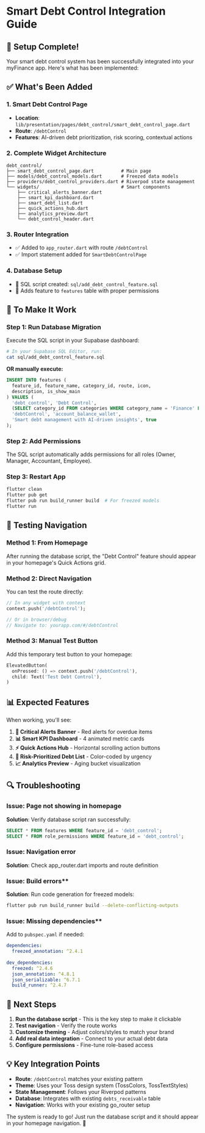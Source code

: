 # Smart Debt Control Integration Guide

## 🚀 **Setup Complete!**

Your smart debt control system has been successfully integrated into your myFinance app. Here's what has been implemented:

## ✅ **What's Been Added**

### 1. **Smart Debt Control Page**
- **Location**: `lib/presentation/pages/debt_control/smart_debt_control_page.dart`
- **Route**: `/debtControl` 
- **Features**: AI-driven debt prioritization, risk scoring, contextual actions

### 2. **Complete Widget Architecture**
```
debt_control/
├── smart_debt_control_page.dart          # Main page
├── models/debt_control_models.dart       # Freezed data models  
├── providers/debt_control_providers.dart # Riverpod state management
└── widgets/                              # Smart components
    ├── critical_alerts_banner.dart       
    ├── smart_kpi_dashboard.dart          
    ├── smart_debt_list.dart              
    ├── quick_actions_hub.dart            
    ├── analytics_preview.dart            
    └── debt_control_header.dart          
```

### 3. **Router Integration**
- ✅ Added to `app_router.dart` with route `/debtControl`
- ✅ Import statement added for `SmartDebtControlPage`

### 4. **Database Setup**
- 📄 SQL script created: `sql/add_debt_control_feature.sql`
- 🎯 Adds feature to `features` table with proper permissions

## 🔧 **To Make It Work**

### **Step 1: Run Database Migration**
Execute the SQL script in your Supabase dashboard:

```bash
# In your Supabase SQL Editor, run:
cat sql/add_debt_control_feature.sql
```

**OR manually execute:**
```sql
INSERT INTO features (
  feature_id, feature_name, category_id, route, icon, 
  description, is_show_main
) VALUES (
  'debt_control', 'Debt Control', 
  (SELECT category_id FROM categories WHERE category_name = 'Finance' LIMIT 1),
  'debtControl', 'account_balance_wallet',
  'Smart debt management with AI-driven insights', true
);
```

### **Step 2: Add Permissions**
The SQL script automatically adds permissions for all roles (Owner, Manager, Accountant, Employee).

### **Step 3: Restart App**
```bash
flutter clean
flutter pub get
flutter pub run build_runner build  # For freezed models
flutter run
```

## 🧪 **Testing Navigation**

### **Method 1: From Homepage**
After running the database script, the "Debt Control" feature should appear in your homepage's Quick Actions grid.

### **Method 2: Direct Navigation**  
You can test the route directly:
```dart
// In any widget with context
context.push('/debtControl');

// Or in browser/debug
// Navigate to: yourapp.com/#/debtControl
```

### **Method 3: Manual Test Button**
Add this temporary test button to your homepage:

```dart
ElevatedButton(
  onPressed: () => context.push('/debtControl'),
  child: Text('Test Debt Control'),
)
```

## 📊 **Expected Features**

When working, you'll see:

1. **🚨 Critical Alerts Banner** - Red alerts for overdue items
2. **📊 Smart KPI Dashboard** - 4 animated metric cards  
3. **⚡ Quick Actions Hub** - Horizontal scrolling action buttons
4. **🎯 Risk-Prioritized Debt List** - Color-coded by urgency
5. **📈 Analytics Preview** - Aging bucket visualization

## 🔍 **Troubleshooting**

### **Issue**: Page not showing in homepage
**Solution**: Verify database script ran successfully:
```sql
SELECT * FROM features WHERE feature_id = 'debt_control';
SELECT * FROM role_permissions WHERE feature_id = 'debt_control';
```

### **Issue**: Navigation error  
**Solution**: Check app_router.dart imports and route definition

### **Issue**: Build errors**
**Solution**: Run code generation for freezed models:
```bash
flutter pub run build_runner build --delete-conflicting-outputs
```

### **Issue**: Missing dependencies**
Add to `pubspec.yaml` if needed:
```yaml
dependencies:
  freezed_annotation: ^2.4.1
  
dev_dependencies:
  freezed: ^2.4.6
  json_annotation: ^4.8.1
  json_serializable: ^6.7.1
  build_runner: ^2.4.7
```

## 🎯 **Next Steps**

1. **Run the database script** - This is the key step to make it clickable
2. **Test navigation** - Verify the route works
3. **Customize theming** - Adjust colors/styles to match your brand
4. **Add real data integration** - Connect to your actual debt data
5. **Configure permissions** - Fine-tune role-based access

## 💡 **Key Integration Points**

- **Route**: `/debtControl` matches your existing pattern
- **Theme**: Uses your Toss design system (TossColors, TossTextStyles)
- **State Management**: Follows your Riverpod patterns  
- **Database**: Integrates with existing `debts_receivable` table
- **Navigation**: Works with your existing go_router setup

The system is ready to go! Just run the database script and it should appear in your homepage navigation. 🚀